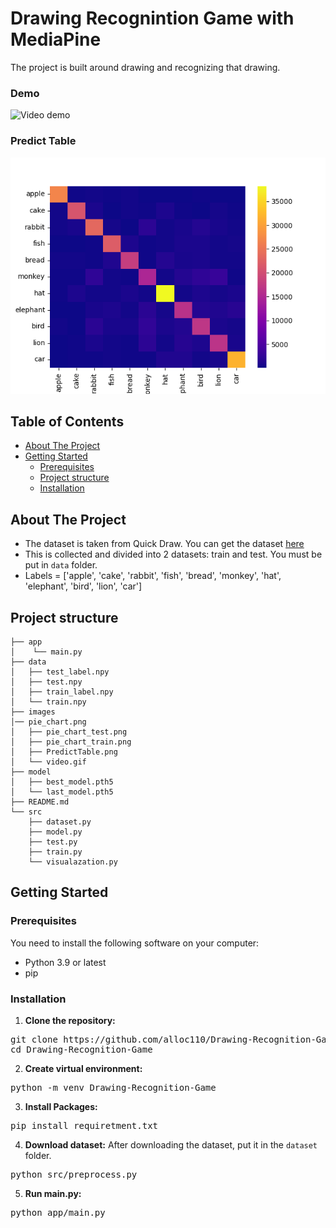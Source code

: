 # Drawing Recognintion Game with MediaPine

The project is built around drawing and recognizing that drawing.

### Demo
![Video demo](images/video.gif)
### Predict Table
![Predict Table](images/PredictTable.png)
## Table of Contents

* [About The Project](#About-The-Project)
* [Getting Started](#Getting-Started)
  * [Prerequisites](#Prerequisites)
  * [Project structure](#Project-structure)
  * [Installation](#Installation)

## About The Project
* The dataset is taken from Quick Draw. You can get the dataset [here](https://github.com/googlecreativelab/quickdraw-dataset)
* This is collected and divided into 2 datasets: train and test. You must be put in `data` folder.
* Labels = ['apple', 'cake', 'rabbit',  'fish',  'bread',  'monkey', 'hat', 'elephant', 'bird', 'lion', 'car']
## Project structure
```
├── app
│    └── main.py
├── data
│   ├── test_label.npy
│   ├── test.npy
│   ├── train_label.npy
│   └── train.npy
├── images
│── pie_chart.png
│   ├── pie_chart_test.png
│   ├── pie_chart_train.png
│   ├── PredictTable.png
│   └── video.gif
├── model
│   ├── best_model.pth5
│   └── last_model.pth5
├── README.md
└── src
    ├── dataset.py
    ├── model.py
    ├── test.py
    ├── train.py
    └── visualazation.py
```

## Getting Started
### Prerequisites
You need to install the following software on your computer:
* Python 3.9 or latest
* pip
### Installation
1. **Clone the repository:**
<pre>
git clone https://github.com/alloc110/Drawing-Recognition-Game
cd Drawing-Recognition-Game
</pre>
2. **Create virtual environment:** 
<pre>
python -m venv Drawing-Recognition-Game
</pre>
3. **Install Packages:** 
<pre>
pip install requiretment.txt
</pre>
4. **Download dataset:**
After downloading the dataset, put it in the ``dataset`` folder.
<pre>
python src/preprocess.py
</pre>

5. **Run main.py:** 
<pre>
python app/main.py
</pre>